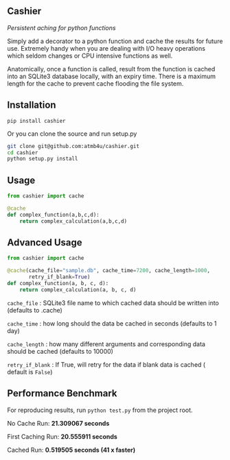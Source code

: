 Cashier
-
_Persistent aching for python functions_


Simply add a decorator to a python function and cache the results for future use. Extremely handy when you are dealing with I/O heavy operations which seldom changes or CPU intensive functions as well.

Anatomically, once a function is called, result from the function is cached into an SQLite3 database locally, with an expiry time. There is a maximum length for the cache to prevent cache flooding the file system.


Installation
-

```pip install cashier```

Or you can clone the source and run setup.py

```bash
git clone git@github.com:atmb4u/cashier.git
cd cashier
python setup.py install
```


Usage
-



```python
from cashier import cache

@cache
def complex_function(a,b,c,d):
    return complex_calculation(a,b,c,d)
```

Advanced Usage
-


```python
from cashier import cache

@cache(cache_file="sample.db", cache_time=7200, cache_length=1000, 
       retry_if_blank=True)
def complex_function(a, b, c, d):
    return complex_calculation(a, b, c, d)
```


`cache_file` : SQLite3 file name to which cached data should be written into (defaults to .cache)

`cache_time` : how long should the data be cached in seconds (defaults to 1 day)

`cache_length` : how many different arguments and corresponding data should be cached (defaults to 10000)

`retry_if_blank` : If True, will retry for the data if blank data is cached ( default is `False`)


Performance Benchmark
-

For reproducing results, run `python test.py` from the project root.

No Cache Run: **21.309067 seconds**

First Caching Run: **20.555911 seconds**

Cached Run: **0.519505 seconds (41 x faster)**
